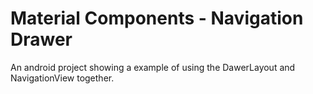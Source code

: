 # Material Components - Navigation Drawer
An android project showing a example of using the DawerLayout and NavigationView together.
